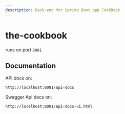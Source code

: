 ```yaml
---
description: Back-end for Spring Boot app CookBook
---
```


# the-cookbook

runs on port `8081`

## Documentation

API docs on: 

```text
http://localhost:8081/api-docs
```

Swagger Api docs on:

```text
http://localhost:8081/api-docs-ui.html
```



